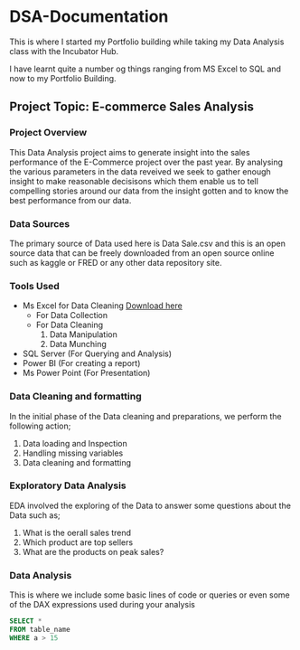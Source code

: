 # DSA-Documentation

This is where I started my Portfolio building while taking my Data Analysis class with the Incubator Hub.

I have learnt quite a number og things ranging from MS Excel to SQL and now to my Portfolio Building.

## Project Topic: E-commerce Sales Analysis

### Project Overview
This Data Analysis project aims to generate insight into the sales performance of the E-Commerce project over the past year.
By analysing the various parameters in the data reveived we seek to gather enough insight to make reasonable decisisons which them enable us to tell compelling stories around our data from the insight gotten and to know the best performance from our data.

### Data Sources
The primary source of Data used here is Data Sale.csv and this is an open source data that can be freely downloaded from an open source online such as kaggle or FRED or any other data repository site.

### Tools Used
- Ms Excel for Data Cleaning [Download here](https://www.microsoft.com)
    - For Data Collection
    - For Data Cleaning
        1. Data Manipulation
        2. Data Munching
- SQL Server (For Querying and Analysis)
- Power BI (For creating a report)
- Ms Power Point (For Presentation)

### Data Cleaning and formatting
In the initial phase of the Data cleaning and preparations, we perform the following action;
1. Data loading and Inspection
2. Handling missing variables
3. Data cleaning and formatting

### Exploratory Data Analysis
EDA involved the exploring of the Data to answer some questions about the Data such as;
1. What is the oerall sales trend
2. Which product are top sellers
3. What are the products on peak sales?

### Data Analysis
This is where we include some basic lines of code or queries or even some of the DAX expressions used during your analysis

```  SQL
SELECT *
FROM table_name
WHERE a > 15
```


